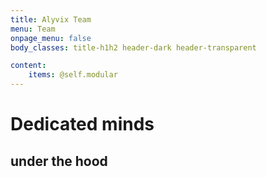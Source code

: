```yaml
---
title: Alyvix Team
menu: Team
onpage_menu: false
body_classes: title-h1h2 header-dark header-transparent

content:
    items: @self.modular
---
```


# Dedicated minds
## under the hood
